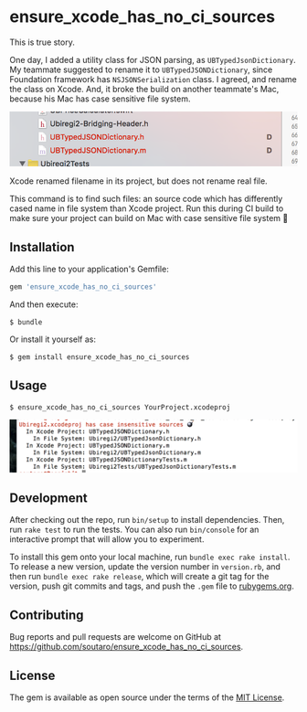 # ensure_xcode_has_no_ci_sources

This is true story.

One day, I added a utility class for JSON parsing, as `UBTypedJsonDictionary`.
My teammate suggested to rename it to `UBTypedJSONDictionary`, since Foundation framework has `NSJSONSerialization` class.
I agreed, and rename the class on Xcode.
And, it broke the build on another teammate's Mac, because his Mac has case sensitive file system.

![Source code not found](https://raw.githubusercontent.com/soutaro/ensure_xcode_has_no_ci_sources/master/xcode.png)

Xcode renamed filename in its project, but does not rename real file.

This command is to find such files: an source code which has differently cased name in file system than Xcode project.
Run this during CI build to make sure your project can build on Mac with case sensitive file system :beer:

## Installation

Add this line to your application's Gemfile:

```ruby
gem 'ensure_xcode_has_no_ci_sources'
```

And then execute:

    $ bundle

Or install it yourself as:

    $ gem install ensure_xcode_has_no_ci_sources

## Usage

    $ ensure_xcode_has_no_ci_sources YourProject.xcodeproj

![Find out problematic sources](https://raw.githubusercontent.com/soutaro/ensure_xcode_has_no_ci_sources/master/alert.png)

## Development

After checking out the repo, run `bin/setup` to install dependencies. Then, run `rake test` to run the tests. You can also run `bin/console` for an interactive prompt that will allow you to experiment.

To install this gem onto your local machine, run `bundle exec rake install`. To release a new version, update the version number in `version.rb`, and then run `bundle exec rake release`, which will create a git tag for the version, push git commits and tags, and push the `.gem` file to [rubygems.org](https://rubygems.org).

## Contributing

Bug reports and pull requests are welcome on GitHub at https://github.com/soutaro/ensure_xcode_has_no_ci_sources.


## License

The gem is available as open source under the terms of the [MIT License](http://opensource.org/licenses/MIT).

